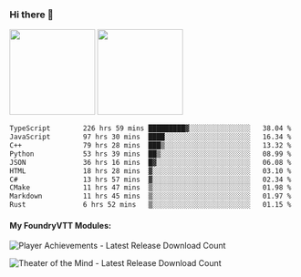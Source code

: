### Hi there 👋

<img height="150em" src="https://github-readme-stats.vercel.app/api?username=EddieDover&count_private=true&include_all_commits=true&show_icons=true&theme=dracula&hide_border=false&rank_icon=percentile"/>
<img height="150em" src="https://github-readme-stats.vercel.app/api/top-langs/?username=EddieDover&theme=dracula&hide_border=false&&layout=compact&langs_count=20" />

<!--START_SECTION:waka-->

```txt
TypeScript        226 hrs 59 mins █████████▓░░░░░░░░░░░░░░░   38.04 %
JavaScript        97 hrs 30 mins  ████░░░░░░░░░░░░░░░░░░░░░   16.34 %
C++               79 hrs 28 mins  ███▒░░░░░░░░░░░░░░░░░░░░░   13.32 %
Python            53 hrs 39 mins  ██▒░░░░░░░░░░░░░░░░░░░░░░   08.99 %
JSON              36 hrs 16 mins  █▓░░░░░░░░░░░░░░░░░░░░░░░   06.08 %
HTML              18 hrs 28 mins  ▓░░░░░░░░░░░░░░░░░░░░░░░░   03.10 %
C#                13 hrs 57 mins  ▓░░░░░░░░░░░░░░░░░░░░░░░░   02.34 %
CMake             11 hrs 47 mins  ▒░░░░░░░░░░░░░░░░░░░░░░░░   01.98 %
Markdown          11 hrs 45 mins  ▒░░░░░░░░░░░░░░░░░░░░░░░░   01.97 %
Rust              6 hrs 52 mins   ▒░░░░░░░░░░░░░░░░░░░░░░░░   01.15 %
```

<!--END_SECTION:waka-->

#### My FoundryVTT Modules:

  ![Player Achievements - Latest Release Download Count](https://img.shields.io/badge/dynamic/json?label=Player%20Achievements%20-%20Downloads@latest&query=assets%5B1%5D.download_count&url=https%3A%2F%2Fapi.github.com%2Frepos%2FEddieDover%2Ffvtt-player-achievements%2Freleases%2Flatest)

  ![Theater of the Mind - Latest Release Download Count](https://img.shields.io/badge/dynamic/json?label=Theater%20Of%20The%20Mind%20-%20Downloads@latest&query=assets%5B1%5D.download_count&url=https%3A%2F%2Fapi.github.com%2Frepos%2FEddieDover%2Ftheater-of-the-mind%2Freleases%2Flatest)

<a rel="me" href="https://techhub.social/@EddieDover"></a>
